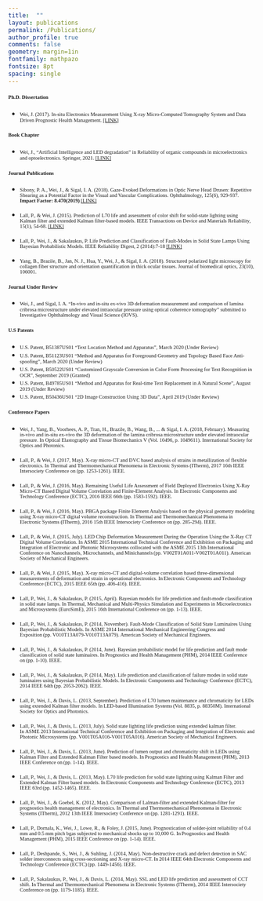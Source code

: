 ```yaml
---
title:  ""
layout: publications
permalink: /Publications/
author_profile: true
comments: false
geometry: margin=1in
fontfamily: mathpazo
fontsize: 8pt
spacing: single
---
```


#### <span style="font-family:Times New Roman; font-size:0.75em;"> Ph.D. Dissertation </span> 
- <span style="font-family:Times New Roman; font-size:0.75em;">Wei, J. (2017). In-situ Electronics Measurement Using X-ray Micro-Computed Tomography System and Data Driven Prognostic Health Management. [[LINK]](https://etd.auburn.edu/handle/10415/5739)</span>

#### <span style="font-family:Times New Roman; font-size:0.75em;"> Book Chapter </span> 
- <span style="font-family:Times New Roman; font-size:0.75em;">Wei, J., “Artificial Intelligence and LED degradation” in Reliability of organic compounds in microelectronics and optoelectronics. Springer, 2021. [[LINK]](https://www.springer.com/gp/book/9783030815752) </span>

#### <span style="font-family:Times New Roman; font-size:0.75em;"> Journal Publications </span> 
- <span style="font-family:Times New Roman; font-size:0.75em;">Sibony, P. A., Wei, J., & Sigal, I. A. (2018). Gaze-Evoked Deformations in Optic Nerve Head Drusen: Repetitive Shearing as a Potential Factor in the Visual and Vascular Complications. Ophthalmology, 125(6), 929-937. **Impact Factor: 8.470(2019)**  [[LINK]](https://www.ncbi.nlm.nih.gov/pmc/articles/PMC7869860/)</span>

- <span style="font-family:Times New Roman; font-size:0.75em;">Lall, P., & Wei, J. (2015). Prediction of L70 life and assessment of color shift for solid-state lighting using Kalman filter and extended Kalman filter-based models. IEEE Transactions on Device and Materials Reliability, 15(1), 54-68. [[LINK]](https://ieeexplore.ieee.org/document/6967847)</span>

- <span style="font-family:Times New Roman; font-size:0.75em;">Lall, P., Wei, J., & Sakalaukus, P. Life Prediction and Classification of Fault-Modes in Solid State Lamps Using Bayesian Probabilistic Models. IEEE Reliability Digest, 2 (2014):7-18 [[LINK]](https://rs.ieee.org/images/files/newsletters/2015/_13_Life_Prediction_and_Classification_of_Fault-Modes_in_Solid_State_Lamps_Using_Bayesian_Probabilistic_Models_-_0319.pdf)</span>

- <span style="font-family:Times New Roman; font-size:0.75em;">Yang, B., Brazile, B., Jan, N. J., Hua, Y., Wei, J., & Sigal, I. A. (2018). Structured polarized light microscopy for collagen fiber structure and orientation quantification in thick ocular tissues. Journal of biomedical optics, 23(10), 106001. </span>

#### <span style="font-family:Times New Roman; font-size:0.75em;"> Journal Under Review </span> 
- <span style="font-family:Times New Roman; font-size:0.75em;">Wei, J., and Sigal, I. A. “In-vivo and in-situ ex-vivo 3D deformation measurement and comparison of lamina cribrosa microstructure under elevated intraocular pressure using optical coherence tomography” submitted to Investigative Ophthalmology and Visual Science (IOVS). </span>

#### <span style="font-family:Times New Roman; font-size:0.75em;"> U.S Patents </span> 
- <span style="font-family:Times New Roman; font-size:0.75em;">U.S. Patent, B51387US01 “Text Location Method and Apparatus”, March 2020 (Under Review)</span>
- <span style="font-family:Times New Roman; font-size:0.75em;">U.S. Patent, B51123US01 “Method and Apparatus for Foreground Geometry and Topology Based Face Anti-spoofing”, March 2020 (Under Review)</span>
- <span style="font-family:Times New Roman; font-size:0.75em;">U.S. Patent, B50522US01 “Customized Grayscale Conversion in Color Form Processing for Text Recognition in OCR”, September 2019 (Granted)</span>
- <span style="font-family:Times New Roman; font-size:0.75em;">U.S.  Patent, B49785US01 “Method and Apparatus for Real-time Text Replacement in A Natural Scene”, August 2019 (Under Review)</span>
- <span style="font-family:Times New Roman; font-size:0.75em;">U.S. Patent, B50436US01 “2D Image Construction Using 3D Data”, April 2019 (Under Review)</span>

#### <span style="font-family:Times New Roman; font-size:0.75em;"> Conference Papers </span> 
- <span style="font-family:Times New Roman; font-size:0.75em;">Wei, J., Yang, B., Voorhees, A. P., Tran, H., Brazile, B., Wang, B., ... & Sigal, I. A. (2018, February). Measuring in-vivo and in-situ ex-vivo the 3D deformation of the lamina cribrosa microstructure under elevated intraocular pressure. In Optical Elastography and Tissue Biomechanics V (Vol. 10496, p. 1049611). International Society for Optics and Photonics. </span>

- <span style="font-family:Times New Roman; font-size:0.75em;">Lall, P., & Wei, J. (2017, May). X-ray micro-CT and DVC based analysis of strains in metallization of flexible electronics. In Thermal and Thermomechanical Phenomena in Electronic Systems (ITherm), 2017 16th IEEE Intersociety Conference on (pp. 1253-1261). IEEE. </span>

- <span style="font-family:Times New Roman; font-size:0.75em;">Lall, P., & Wei, J. (2016, May). Remaining Useful Life Assessment of Field Deployed Electronics Using X-Ray Micro-CT Based Digital Volume Correlation and Finite-Element Analysis. In Electronic Components and Technology Conference (ECTC), 2016 IEEE 66th (pp. 1583-1592). IEEE. </span>

- <span style="font-family:Times New Roman; font-size:0.75em;">Lall, P., & Wei, J. (2016, May). PBGA package Finite Element Analysis based on the physical geometry modeling using X-ray micro-CT digital volume reconstruction. In Thermal and Thermomechanical Phenomena in Electronic Systems (ITherm), 2016 15th IEEE Intersociety Conference on (pp. 285-294). IEEE. </span>

- <span style="font-family:Times New Roman; font-size:0.75em;">Lall, P., & Wei, J. (2015, July). LED Chip Deformation Measurement During the Operation Using the X-Ray CT Digital Volume Correlation. In ASME 2015 International Technical Conference and Exhibition on Packaging and Integration of Electronic and Photonic Microsystems collocated with the ASME 2015 13th International Conference on Nanochannels, Microchannels, and Minichannels (pp. V002T01A011-V002T01A011). American Society of Mechanical Engineers. </span>

- <span style="font-family:Times New Roman; font-size:0.75em;">Lall, P., & Wei, J. (2015, May). X-ray micro-CT and digital-volume correlation based three-dimensional measurements of deformation and strain in operational electronics. In Electronic Components and Technology Conference (ECTC), 2015 IEEE 65th (pp. 406-416). IEEE. </span>

- <span style="font-family:Times New Roman; font-size:0.75em;">Lall, P., Wei, J., & Sakalaukus, P. (2015, April). Bayesian models for life prediction and fault-mode classification in solid state lamps. In Thermal, Mechanical and Multi-Physics Simulation and Experiments in Microelectronics and Microsystems (EuroSimE), 2015 16th International Conference on (pp. 1-13). IEEE. </span>

- <span style="font-family:Times New Roman; font-size:0.75em;">Lall, P., Wei, J., & Sakalaukus, P. (2014, November). Fault-Mode Classification of Solid State Luminaires Using Bayesian Probabilistic Models. In ASME 2014 International Mechanical Engineering Congress and Exposition (pp. V010T13A079-V010T13A079). American Society of Mechanical Engineers. </span>

- <span style="font-family:Times New Roman; font-size:0.75em;">Lall, P., Wei, J., & Sakalaukus, P. (2014, June). Bayesian probabilistic model for life prediction and fault mode classification of solid state luminaires. In Prognostics and Health Management (PHM), 2014 IEEE Conference on (pp. 1-10). IEEE. </span>

- <span style="font-family:Times New Roman; font-size:0.75em;">Lall, P., Wei, J., & Sakalaukus, P. (2014, May). Life prediction and classification of failure modes in solid state luminaires using Bayesian Probabilistic Models. In Electronic Components and Technology Conference (ECTC), 2014 IEEE 64th (pp. 2053-2062). IEEE. </span>

- <span style="font-family:Times New Roman; font-size:0.75em;">Lall, P., Wei, J., & Davis, L. (2013, September). Prediction of L70 lumen maintenance and chromaticity for LEDs using extended Kalman filter models. In LED-based Illumination Systems (Vol. 8835, p. 88350M). International Society for Optics and Photonics. </span>

- <span style="font-family:Times New Roman; font-size:0.75em;">Lall, P., Wei, J., & Davis, L. (2013, July). Solid state lighting life prediction using extended kalman filter. In ASME 2013 International Technical Conference and Exhibition on Packaging and Integration of Electronic and Photonic Microsystems (pp. V001T05A016-V001T05A016). American Society of Mechanical Engineers. </span>

- <span style="font-family:Times New Roman; font-size:0.75em;">Lall, P., Wei, J., & Davis, L. (2013, June). Prediction of lumen output and chromaticity shift in LEDs using Kalman Filter and Extended Kalman Filter based models. In Prognostics and Health Management (PHM), 2013 IEEE Conference on (pp. 1-14). IEEE. </span>
 
- <span style="font-family:Times New Roman; font-size:0.75em;">Lall, P., Wei, J., & Davis, L. (2013, May). L70 life prediction for solid state lighting using Kalman Filter and Extended Kalman Filter based models. In Electronic Components and Technology Conference (ECTC), 2013 IEEE 63rd (pp. 1452-1465). IEEE. </span>

- <span style="font-family:Times New Roman; font-size:0.75em;">Lall, P., Wei, J., & Goebel, K. (2012, May). Comparison of Lalman-filter and extended Kalman-filter for prognostics health management of electronics. In Thermal and Thermomechanical Phenomena in Electronic Systems (ITherm), 2012 13th IEEE Intersociety Conference on (pp. 1281-1291). IEEE. </span>

- <span style="font-family:Times New Roman; font-size:0.75em;">Lall, P., Dornala, K., Wei, J., Lowe, R., & Foley, J. (2015, June). Prognostication of solder-joint reliability of 0.4 mm and 0.5 mm pitch bgas subjected to mechanical shocks up to 10,000 G. In Prognostics and Health Management (PHM), 2015 IEEE Conference on (pp. 1-14). IEEE. </span>
 
- <span style="font-family:Times New Roman; font-size:0.75em;">Lall, P., Deshpande, S., Wei, J., & Suhling, J. (2014, May). Non-destructive crack and defect detection in SAC solder interconnects using cross-sectioning and X-ray micro-CT. In 2014 IEEE 64th Electronic Components and Technology Conference (ECTC) (pp. 1449-1456). IEEE. </span>

- <span style="font-family:Times New Roman; font-size:0.75em;">Lall, P., Sakalaukus, P., Wei, J., & Davis, L. (2014, May). SSL and LED life prediction and assessment of CCT shift. In Thermal and Thermomechanical Phenomena in Electronic Systems (ITherm), 2014 IEEE Intersociety Conference on (pp. 1179-1185). IEEE. </span>
